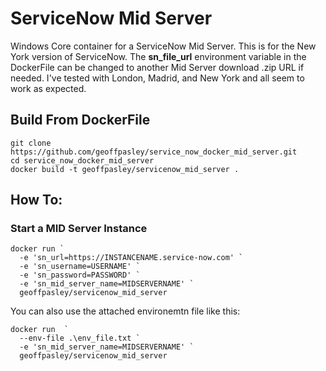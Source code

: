 # ServiceNow Mid Server

Windows Core container for a ServiceNow Mid Server.
This is for the New York version of ServiceNow. The <b>sn_file_url</b> environment variable in the DockerFile can be changed to another Mid Server download .zip URL if needed. I've tested with London, Madrid, and New York and all seem to work as expected.


## Build From DockerFile

```
git clone https://github.com/geoffpasley/service_now_docker_mid_server.git
cd service_now_docker_mid_server
docker build -t geoffpasley/servicenow_mid_server .
```

## How To:

### Start a MID Server Instance

```
docker run `
  -e 'sn_url=https://INSTANCENAME.service-now.com' `
  -e 'sn_username=USERNAME' `
  -e 'sn_password=PASSWORD' `
  -e 'sn_mid_server_name=MIDSERVERNAME' `
  geoffpasley/servicenow_mid_server
```

You can also use the attached environemtn file like this:
```
docker run  `
  --env-file .\env_file.txt `
  -e 'sn_mid_server_name=MIDSERVERNAME' `
  geoffpasley/servicenow_mid_server
```